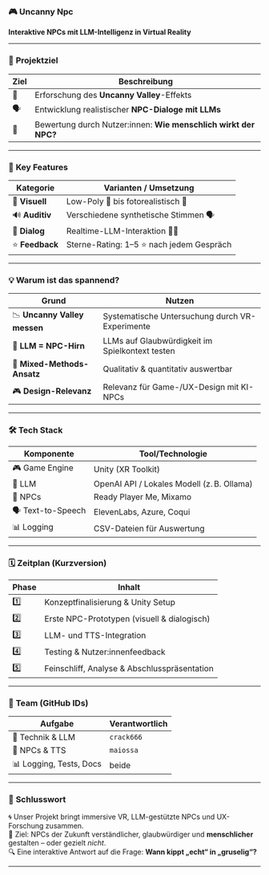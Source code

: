 ### 🎮 **Uncanny Npc**

**Interaktive NPCs mit LLM-Intelligenz in Virtual Reality**

* * *

### 🎯 **Projektziel**

| Ziel | Beschreibung |
| --- | --- |
| 🧠 | Erforschung des **Uncanny Valley**-Effekts |
| 🗣️ | Entwicklung realistischer **NPC-Dialoge mit LLMs** |
| 👥 | Bewertung durch Nutzer:innen: **Wie menschlich wirkt der NPC?** |

* * *

### 🧩 **Key Features**

| Kategorie | Varianten / Umsetzung |
| --- | --- |
| 🎨 **Visuell** | Low-Poly 🔺 bis fotorealistisch 👤 |
| 🔊 **Auditiv** | Verschiedene synthetische Stimmen 🗣️ |
| 🤖 **Dialog** | Realtime-LLM-Interaktion 🧠💬 |
| ⭐ **Feedback** | Sterne-Rating: 1–5 ⭐ nach jedem Gespräch |

* * *

### 💡 **Warum ist das spannend?**

| Grund | Nutzen |
| --- | --- |
| 📉 **Uncanny Valley messen** | Systematische Untersuchung durch VR-Experimente |
| 🧠 **LLM = NPC-Hirn** | LLMs auf Glaubwürdigkeit im Spielkontext testen |
| 🔬 **Mixed-Methods-Ansatz** | Qualitativ & quantitativ auswertbar |
| 🎮 **Design-Relevanz** | Relevanz für Game-/UX-Design mit KI-NPCs |

* * *

### 🛠️ **Tech Stack**

| Komponente | Tool/Technologie |
| --- | --- |
| 🎮 Game Engine | Unity (XR Toolkit) |
| 🤖 LLM | OpenAI API / Lokales Modell (z. B. Ollama) |
| 👤 NPCs | Ready Player Me, Mixamo |
| 🗣️ Text-to-Speech | ElevenLabs, Azure, Coqui |
| 📊 Logging | CSV-Dateien für Auswertung |

* * *

### 🗓️ **Zeitplan (Kurzversion)**

| Phase | Inhalt |
| --- | --- |
| 1️⃣ | Konzeptfinalisierung & Unity Setup |
| 2️⃣ | Erste NPC-Prototypen (visuell & dialogisch) |
| 3️⃣ | LLM- und TTS-Integration |
| 4️⃣ | Testing & Nutzer:innenfeedback |
| 5️⃣ | Feinschliff, Analyse & Abschlusspräsentation |

* * *

### 👥 **Team (GitHub IDs)**

| Aufgabe | Verantwortlich |
| --- | --- |
| 🔧 Technik & LLM | `crack666` |
| 🎨 NPCs & TTS | `maiossa` |
| 📊 Logging, Tests, Docs | beide |

* * *

### 🧾 **Schlusswort**

🌀 Unser Projekt bringt immersive VR, LLM-gestützte NPCs und UX-Forschung zusammen.  
🎯 Ziel: NPCs der Zukunft verständlicher, glaubwürdiger und **menschlicher** gestalten – oder gezielt _nicht_.  
🔍 Eine interaktive Antwort auf die Frage: **Wann kippt „echt“ in „gruselig“?**

* * *
